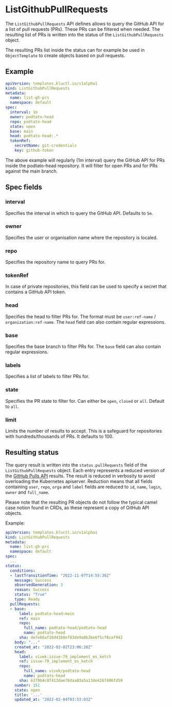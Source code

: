 <!-- This comment is uncommented when auto-synced to www-kluctl.io

---
title: ListGithubPullRequests
linkTitle: ListGithubPullRequests
description: ListGithubPullRequests documentation
weight: 30
---
-->

# ListGithubPullRequests

The `ListGithubPullRequests` API defines allows to query the GitHub API for a list of pull requests (PRs). These PRs
can be filtered when needed. The resulting list of PRs is written into the status of the
`ListGithubPullRequests` object.

The resulting PRs list inside the status can for example be used in `ObjectTemplate` to create objects based on
pull requests.

## Example

```yaml
apiVersion: templates.kluctl.io/v1alpha1
kind: ListGithubPullRequests
metadata:
  name: list-gh-prs
  namespace: default
spec:
  interval: 1m
  owner: podtato-head
  repo: podtato-head
  state: open
  base: main
  head: podtato-head:.*
  tokenRef:
    secretName: git-credentials
    key: github-token
```

The above example will regularly (1m interval) query the GitHub API for PRs inside the podtato-head
repository. It will filter for open PRs and for PRs against the main branch.

## Spec fields

### interval

Specifies the interval in which to query the GitHub API. Defaults to `5m`.

### owner

Specifies the user or organisation name where the repository is localed.

### repo

Specifies the repository name to query PRs for.

### tokenRef

In case of private repositories, this field can be used to specify a secret that contains a GitHub API token.

### head

Specifies the head to filter PRs for. The format must be `user:ref-name` / `organization:ref-name`. The `head`
field can also contain regular expressions.

### base

Specifies the base branch to filter PRs for. The `base` field can also contain regular expressions.

### labels

Specifies a list of labels to filter PRs for.

### state

Specifies the PR state to filter for. Can either be `open`, `closed` or `all`. Default to `all`.

### limit

Limits the number of results to accept. This is a safeguard for repositories with hundreds/thousands of PRs. It defaults
to 100.

## Resulting status

The query result is written into the `status.pullRequests` field of the `ListGithubPullRequests` object. Each entry
represents a reduced version of the [GitHub Pulls API](https://docs.github.com/en/rest/pulls/pulls#list-pull-requests)
results. The result is reduced in verbosity to avoid overloading the Kubernetes apiserver. Reduction means that all
fields containing `user`, `repo`, `orga` and `label` fields are reduced to `id`, `name`, `login`, `owner` and
`full_name`.

Please note that the resulting PR objects do not follow the typical camel case notion found in CRDs, as these represent
a copy of GitHub API objects.

Example:

```yaml
apiVersion: templates.kluctl.io/v1alpha1
kind: ListGithubPullRequests
metadata:
  name: list-gh-prs
  namespace: default
spec:
  ...
status:
  conditions:
  - lastTransitionTime: "2022-11-07T14:55:36Z"
    message: Success
    observedGeneration: 3
    reason: Success
    status: "True"
    type: Ready
  pullRequests:
  - base:
      label: podtato-head:main
      ref: main
      repo:
        full_name: podtato-head/podtato-head
        name: podtato-head
      sha: de7e66af16d41b0ef83de9a0b3be6f5cf0caf942
    body: "..."
    created_at: "2022-02-02T23:06:28Z"
    head:
      label: vivek:issue-79_implement_ms_ketch
      ref: issue-79_implement_ms_ketch
      repo:
        full_name: vivek/podtato-head
        name: podtato-head
      sha: 6379b4c8f413dae70daa03a5a13de4267486fd59
    number: 151
    state: open
    title: '...'
    updated_at: "2022-02-04T03:53:03Z"
```